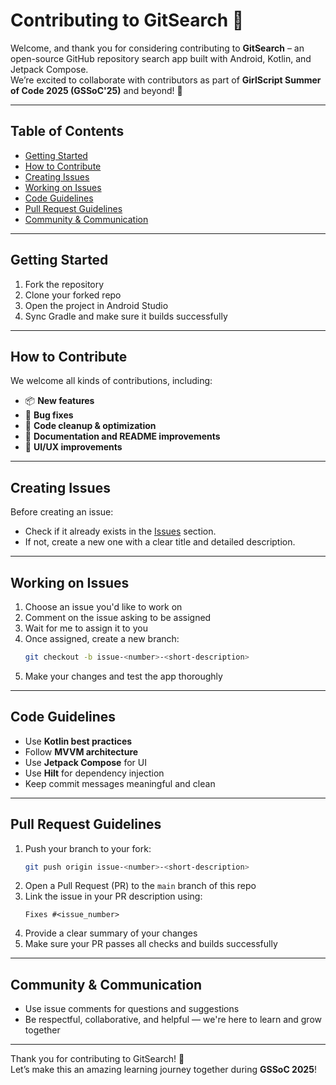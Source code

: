 # Contributing to GitSearch 🚀

Welcome, and thank you for considering contributing to **GitSearch** – an open-source GitHub repository search app built with Android, Kotlin, and Jetpack Compose.  
We’re excited to collaborate with contributors as part of **GirlScript Summer of Code 2025 (GSSoC'25)** and beyond! 🙌

---

## Table of Contents

- [Getting Started](#getting-started)
- [How to Contribute](#how-to-contribute)
- [Creating Issues](#creating-issues)
- [Working on Issues](#working-on-issues)
- [Code Guidelines](#code-guidelines)
- [Pull Request Guidelines](#pull-request-guidelines)
- [Community & Communication](#community--communication)

---

## Getting Started

1. Fork the repository
2. Clone your forked repo
3. Open the project in Android Studio
4. Sync Gradle and make sure it builds successfully

---

## How to Contribute

We welcome all kinds of contributions, including:

- 📦 **New features**
- 🐛 **Bug fixes**
- 🧹 **Code cleanup & optimization**
- 📝 **Documentation and README improvements**
- 🎨 **UI/UX improvements**

---

## Creating Issues

Before creating an issue:

- Check if it already exists in the [Issues](https://github.com/Ajay-patidar0/gitsearch/issues) section.
- If not, create a new one with a clear title and detailed description.

---

## Working on Issues

1. Choose an issue you'd like to work on
2. Comment on the issue asking to be assigned
3. Wait for me to assign it to you
4. Once assigned, create a new branch:
   ```bash
   git checkout -b issue-<number>-<short-description>
   ```
5. Make your changes and test the app thoroughly

---

## Code Guidelines

- Use **Kotlin best practices**
- Follow **MVVM architecture**
- Use **Jetpack Compose** for UI
- Use **Hilt** for dependency injection
- Keep commit messages meaningful and clean

---

## Pull Request Guidelines

1. Push your branch to your fork:
   ```bash
   git push origin issue-<number>-<short-description>
   ```
2. Open a Pull Request (PR) to the `main` branch of this repo
3. Link the issue in your PR description using:
   ```
   Fixes #<issue_number>
   ```
4. Provide a clear summary of your changes
5. Make sure your PR passes all checks and builds successfully

---

## Community & Communication

- Use issue comments for questions and suggestions
- Be respectful, collaborative, and helpful — we're here to learn and grow together

---

Thank you for contributing to GitSearch! 🚀  
Let’s make this an amazing learning journey together during **GSSoC 2025**!
